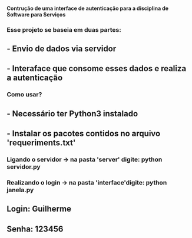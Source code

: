#### Contrução de uma interface de autenticação para a disciplina de Software para Serviços
### Esse projeto se baseia em duas partes:
## - Envio de dados via servidor
## - Interaface que consome esses dados e realiza a autenticação
### Como usar?
## - Necessário ter Python3 instalado
## - Instalar os pacotes contidos no arquivo 'requeriments.txt'
### Ligando o servidor -> na pasta 'server' digite: python servidor.py
### Realizando o login -> na pasta 'interface'digite: python janela.py
## Login: Guilherme
## Senha: 123456
